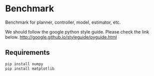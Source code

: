 # Benchmark
Benchmark for planner, controller, model, estimator, etc.

We should follow the google python style guide. Please check the link below.
http://google.github.io/styleguide/pyguide.html


## Requirements
```bash
pip install numpy
pip install matplotlib
```
